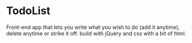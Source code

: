 # TodoList
Front-end app that lets you write what you wish to do (add it anytime), delete anytime or strike it off. build with jQuery and css 
with a bit of html.
